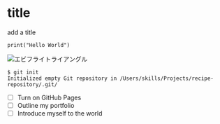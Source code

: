 # title
add a title

~~~
print("Hello World")
~~~

![エビフライトライアングル](http://i.imgur.com/Jjwsc.jpg)


```
$ git init
Initialized empty Git repository in /Users/skills/Projects/recipe-repository/.git/
```

- [ ] Turn on GitHub Pages
- [ ] Outline my portfolio
- [ ] Introduce myself to the world
